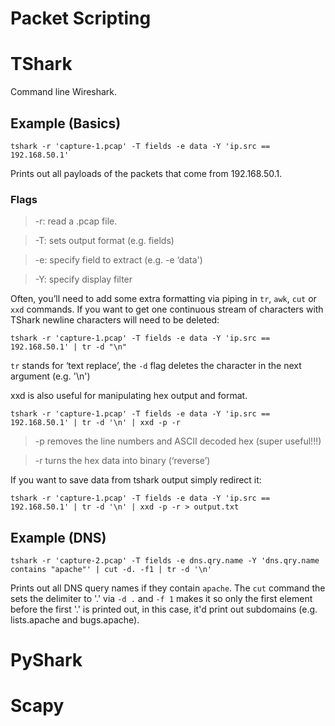 # Packet Scripting

# TShark

Command line Wireshark.

## Example (Basics)

```
tshark -r 'capture-1.pcap' -T fields -e data -Y 'ip.src == 192.168.50.1'
```

Prints out all payloads of the packets that come from 192.168.50.1.

### Flags
>-r: read a .pcap file.


>-T: sets output format (e.g. fields)


>-e: specify field to extract (e.g. -e ‘data')


>-Y: specify display filter

Often, you’ll need to add some extra formatting via piping in ``tr``, ``awk``, ``cut`` or ``xxd`` commands. If you want to get one continuous stream of characters with TShark newline characters will need to be deleted:

```
tshark -r 'capture-1.pcap' -T fields -e data -Y 'ip.src == 192.168.50.1' | tr -d "\n"
```

``tr`` stands for ‘text replace’, the ``-d`` flag deletes the character in the next argument (e.g. '\n')

xxd is also useful for manipulating hex output and format. 

```
tshark -r 'capture-1.pcap' -T fields -e data -Y 'ip.src == 192.168.50.1' | tr -d '\n' | xxd -p -r
```

>-p removes the line numbers and ASCII decoded hex (super useful!!!) 


>-r turns the hex data into binary (‘reverse’)

If you want to save data from tshark output simply redirect it:

```
tshark -r 'capture-1.pcap' -T fields -e data -Y 'ip.src == 192.168.50.1' | tr -d '\n' | xxd -p -r > output.txt
```

## Example (DNS)

```
tshark -r 'capture-2.pcap' -T fields -e dns.qry.name -Y 'dns.qry.name contains "apache"' | cut -d. -f1 | tr -d '\n'
```

Prints out all DNS query names if they contain ``apache``. The ``cut`` command the sets the delimiter to '.' via ``-d .`` and ``-f 1`` makes it so only the first element before the first '.' is printed out, in this case, it'd print out subdomains (e.g. lists.apache and bugs.apache).

# PyShark

# Scapy
